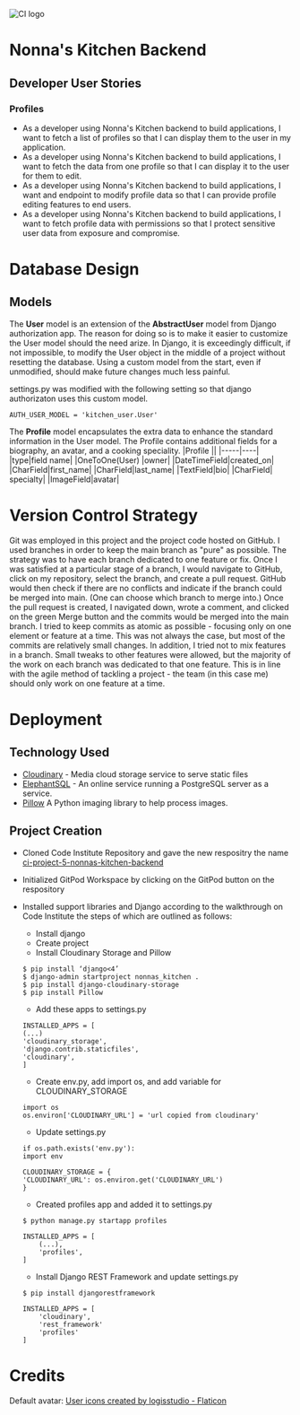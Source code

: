 ![CI logo](https://codeinstitute.s3.amazonaws.com/fullstack/ci_logo_small.png)

# Nonna's Kitchen Backend

## Developer User Stories
### Profiles
+ As a developer using Nonna's Kitchen backend to build applications, I want to fetch a list of profiles so that I can display them to the user in my application.
+ As a developer using Nonna's Kitchen backend to build applications, I want to fetch the data from one profile so that I can display it to the user for them to edit.
+ As a developer using Nonna's Kitchen backend to build applications, I want and endpoint to modify profile data so that I can provide profile editing features to end users.
+ As a developer using Nonna's Kitchen backend to build applications, I want to fetch profile data with permissions so that I protect sensitive user data from exposure and compromise.

# Database Design
## Models
The **User** model is an extension of the **AbstractUser** model from Django authorization app. The reason for doing so is to make it easier to customize the User model should the need arize. In Django, it is exceedingly difficult, if not impossible, to modify the User object in the middle of a project without resetting the database. Using a custom model from the start, even if unmodified, should make future changes much less painful. 

settings.py was modified with the following setting so that django authorizaton uses this custom model.
```
AUTH_USER_MODEL = 'kitchen_user.User'
```

The **Profile** model encapsulates the extra data to enhance the standard information in the User model. The Profile contains additional fields for a biography, an avatar, and a cooking speciality.
|Profile ||
|-----|----|
|type|field name|
|OneToOne(User) |owner|
|DateTimeField|created_on|
|CharField|first_name|
|CharField|last_name|
|TextField|bio|
|CharField| specialty|
|ImageField|avatar|


# Version Control Strategy
Git was employed in this project and the project code hosted on GitHub. I used branches in order to keep the main branch as "pure" as possible. The strategy was to have each branch dedicated to one feature or fix. Once I was satisfied at a particular stage of a branch, I would navigate to GitHub, click on my repository, select the branch, and create a pull request. GitHub would then check if there are no conflicts and indicate if the branch could be merged into main. (One can choose which branch to merge into.) Once the pull request is created, I navigated down, wrote a comment, and clicked on the green Merge button and the commits would be merged into the main branch. I tried to keep commits as atomic as possible - focusing only on one element or feature at a time. This was not always the case, but most of the commits are relatively small changes. In addition, I tried not to mix features in a branch. Small tweaks to other features were allowed, but the majority of the work on each branch was dedicated to that one feature. This is in line with the agile method of tackling a project - the team (in this case me) should only work on one feature at a time. 


# Deployment
## Technology Used
+ [Cloudinary](https://cloudinary.com/) - Media cloud storage service to serve static files
+ [ElephantSQL](https://www.elephantsql.com/) - An online service running a PostgreSQL server as a service.
+ [Pillow](https://pillow.readthedocs.io/en/stable/) A Python imaging library to help process images.

## Project Creation
+ Cloned Code Institute Repository and gave the new respositry the name [ci-project-5-nonnas-kitchen-backend](https://github.com/tony-albanese/ci-project-5-nonnas-kitchen-backend)
+ Initialized GitPod Workspace by clicking on the GitPod button on the respository
+ Installed support libraries and Django according to the walkthrough on Code Institute the steps of which are outlined as follows:

    + Install django
    + Create project
    + Install Cloudinary Storage and Pillow
    ```
    $ pip install ‘django<4’
    $ django-admin startproject nonnas_kitchen .
    $ pip install django-cloudinary-storage
    $ pip install Pillow
    ```
    
    + Add these apps to settings.py
    ```
    INSTALLED_APPS = [
    (...)
    'cloudinary_storage',
    'django.contrib.staticfiles',
    'cloudinary',
    ]
    ```

    + Create env.py, add import os, and add variable for CLOUDINARY_STORAGE
    ```
    import os
    os.environ['CLOUDINARY_URL'] = 'url copied from cloudinary'
    ```
    + Update settings.py
    ```
    if os.path.exists('env.py'):
    import env

    CLOUDINARY_STORAGE = {
    'CLOUDINARY_URL': os.environ.get('CLOUDINARY_URL')
    }
    ```
    + Created profiles app and added it to settings.py
    ```
    $ python manage.py startapp profiles

    INSTALLED_APPS = [
        (...),
        'profiles',
    ]
    ```
    + Install Django REST Framework and update settings.py
    ```
    $ pip install djangorestframework

    INSTALLED_APPS = [
        'cloudinary',
        'rest_framework'
        'profiles'
    ]
    ```

# Credits
Default avatar: <a href="https://www.flaticon.com/free-icons/user" title="user icons">User icons created by logisstudio - Flaticon</a>